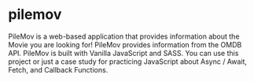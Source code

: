 # pilemov
PileMov is a web-based application that provides information about the Movie you are looking for! PileMov provides information from the OMDB API. PileMov is built with Vanilla JavaScript and SASS. You can use this project or just a case study for practicing JavaScript about Async / Await, Fetch, and Callback Functions.
